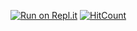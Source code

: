 [![Run on Repl.it](https://replit.com/badge/github/CoffeePoweredComputers/API-Playground-Pokemon-1)](https://replit.com/new/github/CoffeePoweredComputers/API-Playground-Pokemon-1)
  [![HitCount](https://hits.dwyl.com/CoffeePowerdComputers/API-Playground-Pokemon-1.svg?style=flat-square&show=unique)](http://hits.dwyl.com/CoffeePowerdComputers/API-Playground-Pokemon-1)
